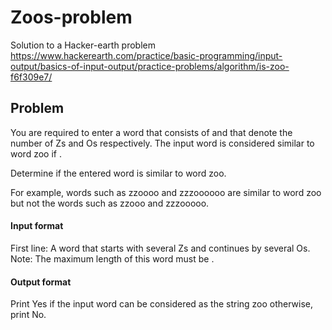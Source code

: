 # Zoos-problem
Solution to a Hacker-earth problem
https://www.hackerearth.com/practice/basic-programming/input-output/basics-of-input-output/practice-problems/algorithm/is-zoo-f6f309e7/

## Problem
You are required to enter a word that consists of  and  that denote the number of Zs and Os respectively. The input word is considered similar to word zoo if .

Determine if the entered word is similar to word zoo.

For example, words such as zzoooo and zzzoooooo are similar to word zoo but not the words such as zzooo and zzzooooo.

#### Input format

First line: A word that starts with several Zs and continues by several Os.
Note: The maximum length of this word must be .

#### Output format

Print Yes if the input word can be considered as the string zoo otherwise, print No.
